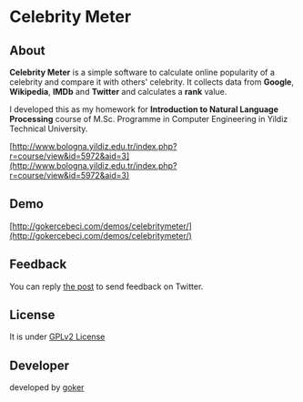 Celebrity Meter
===============

About
-----
**Celebrity Meter** is a simple software to calculate online popularity of a celebrity and compare it with others' celebrity.
It collects data from **Google**, **Wikipedia**, **IMDb** and **Twitter** and calculates a **rank** value.

I developed this as my homework for **Introduction to Natural Language Processing** course of 
M.Sc. Programme in Computer Engineering in Yildiz Technical University.

[http://www.bologna.yildiz.edu.tr/index.php?r=course/view&id=5972&aid=3](http://www.bologna.yildiz.edu.tr/index.php?r=course/view&id=5972&aid=3)
                        
Demo
--------
[http://gokercebeci.com/demos/celebritymeter/](http://gokercebeci.com/demos/celebritymeter/)

Feedback
--------
You can reply [the post](https://twitter.com/gokercebeci/status/421386861076959232) to send feedback on Twitter.

License
-------
It is under [GPLv2 License](https://github.com/gokercebeci/celebritymeter/blob/master/LICENSE "GPLv2 License")

Developer
---------
developed by [goker](http://gokercebeci.com/ "goker")
